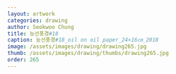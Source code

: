 ```yaml
---
layout: artwork 
categories: drawing 
author: Seokwoo Chung 
title: 능선풍경#18 
caption: 능선풍경#18_oil on oil paper_24×16㎝_2018 
image: /assets/images/drawing/drawing265.jpg 
thumb: /assets/images/drawing/thumbs/drawing265.jpg 
order: 265 
---
```

